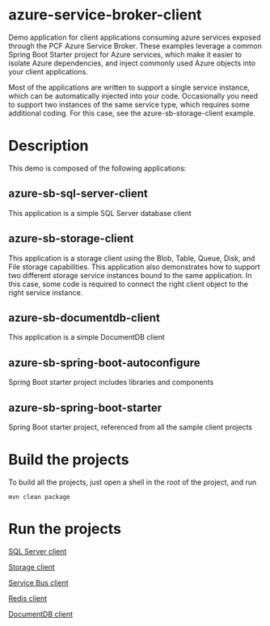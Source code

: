 # azure-service-broker-client
Demo application for client applications consuming azure services exposed through the PCF Azure Service Broker.  These examples leverage a common Spring Boot Starter project for Azure services, which make it easier to isolate Azure dependencies, and inject commonly used Azure objects into your client applications.

Most of the applications are written to support a single service instance, which can be automatically
injected into your code.  Occasionally you need to support two instances of the same service type, which
requires some additional coding.  For this case, see the azure-sb-storage-client example.

# Description
This demo is composed of the following applications:

## azure-sb-sql-server-client
This application is a simple SQL Server database client

## azure-sb-storage-client
This application is a storage client using the Blob, Table, Queue, Disk, and File storage capabilities.  This
application also demonstrates how to support two different storage service instances bound to the same
application.  In this case, some code is required to connect the right client object to the right
service instance.

## azure-sb-documentdb-client
This application is a simple DocumentDB client

## azure-sb-spring-boot-autoconfigure
Spring Boot starter project includes libraries and components

## azure-sb-spring-boot-starter
Spring Boot starter project, referenced from all the sample client projects

# Build the projects
To build all the projects, just open a shell in the root of the project, and run
```
mvn clean package
```

# Run the projects
[SQL Server client](azure-sb-sql-server-client/README.md)

[Storage client](azure-sb-storage-client/README.md)

[Service Bus client](azure-sb-service-bus-client/README.md)

[Redis client](azure-sb-redis-client/README.md)

[DocumentDB client](azure-sb-documentdb-client/README.md)
